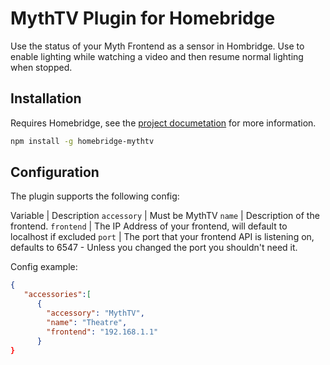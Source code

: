 # MythTV Plugin for Homebridge

Use the status of your Myth Frontend as a sensor in Hombridge.  Use to enable lighting while watching a video and then resume normal lighting when stopped.


## Installation

Requires Homebridge, see the [project documetation](https://github.com/nfarina/homebridge) for more information.

```bash
npm install -g homebridge-mythtv
```

## Configuration

The plugin supports the following config:

Variable | Description
`accessory` | Must be MythTV
`name` | Description of the frontend.
`frontend` | The IP Address of your frontend, will default to localhost if excluded
`port` | The port that your frontend API is listening on, defaults to 6547 - Unless you changed the port you shouldn't need it.

Config example:
```json
{
   "accessories":[
      {
        "accessory": "MythTV",
        "name": "Theatre",
        "frontend": "192.168.1.1"
      }
}
```

